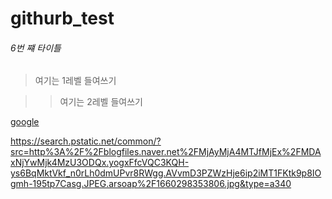 # githurb_test

###### 6번 쨰 타이틀

> 여기는 1레벨 들여쓰기

>> 여기는 2레벨 들여쓰기

[google](https://google.com)

https://search.pstatic.net/common/?src=http%3A%2F%2Fblogfiles.naver.net%2FMjAyMjA4MTJfMjEx%2FMDAxNjYwMjk4MzU3ODQx.yogxFfcVQC3KQH-ys6BqMktVkf_n0rLh0dmUPvr8RWgg.AVvmD3PZWzHje6ip2iMT1FKtk9p8IOgmh-195tp7Casg.JPEG.arsoap%2F1660298353806.jpg&type=a340
